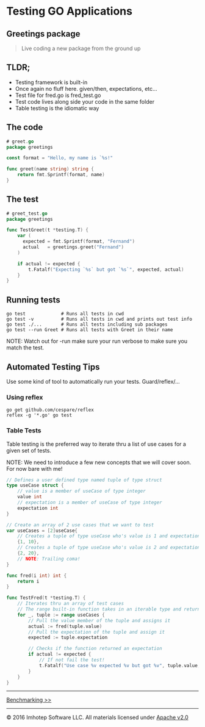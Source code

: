 # Testing GO Applications

## Greetings package

> Live coding a new package from the ground up

## TLDR;
* Testing framework is built-in
* Once again no fluff here. given/then, expectations, etc...
* Test file for fred.go is fred_test.go
* Test code lives along side your code in the same folder
* Table testing is the idiomatic way

## The code

```go
# greet.go
package greetings

const format = "Hello, my name is `%s!"

func greet(name string) string {
    return fmt.Sprintf(format, name)
}
```

## The test

```go
# greet_test.go
package greetings

func TestGreet(t *testing.T) {
    var (
      expected = fmt.Sprintf(format, "Fernand")
      actual   = greetings.greet("Fernand")
    )

    if actual != expected {
        t.Fatalf("Expecting `%s` but got `%s`", expected, actual)
    }
}
```

## Running tests

```shell
go test             # Runs all tests in cwd
go test -v          # Runs all tests in cwd and prints out test info
go test ./...       # Runs all tests including sub packages 
go test --run Greet # Runs all tests with Greet in their name
```

NOTE: Watch out for -run make sure your run verbose to make sure you match the test.

## Automated Testing Tips

Use some kind of tool to automatically run your tests. Guard/reflex/...

### Using reflex
```shell
go get github.com/cespare/reflex
reflex -g '*.go' go test
```

### Table Tests

Table testing is the preferred way to iterate thru a list of use cases for a given set of tests.

NOTE: We need to introduce a few new concepts that we will cover soon. For now bare with me!
```go
// Defines a user defined type named tuple of type struct
type useCase struct {
	// value is a member of useCase of type integer
	value int
	// expectation is a member of useCase of type integer
	expectation int
}

// Create an array of 2 use cases that we want to test
var useCases = [2]useCase{
	// Creates a tuple of type useCase who's value is 1 and expectation is 10
	{1, 10},
	// Creates a tuple of type useCase who's value is 2 and expectation is 20
	{2, 20},
	// NOTE: Trailing coma!
}

func fred(i int) int {
	return i
}

func TestFred(t *testing.T) {
	// Iterates thru an array of test cases
    // The range built-in function takes in an iterable type and returns 2 values: the index and it's associated item
	for _, tuple := range useCases {
        // Pull the value member of the tuple and assigns it
		actual := fred(tuple.value)
        // Pull the expectation of the tuple and assign it
		expected := tuple.expectation

        // Checks if the function returned an expectation
		if actual != expected {
            // If not fail the test!
			t.Fatalf("Use case %v expected %v but got %v", tuple.value, expected, actual)
		}
	}
}
```

---
[Benchmarking >>](1.08_benchmarks.md)

---
© 2016 Imhotep Software LLC. All materials licensed under [Apache v2.0](http://www.apache.org/licenses/LICENSE-2.0)